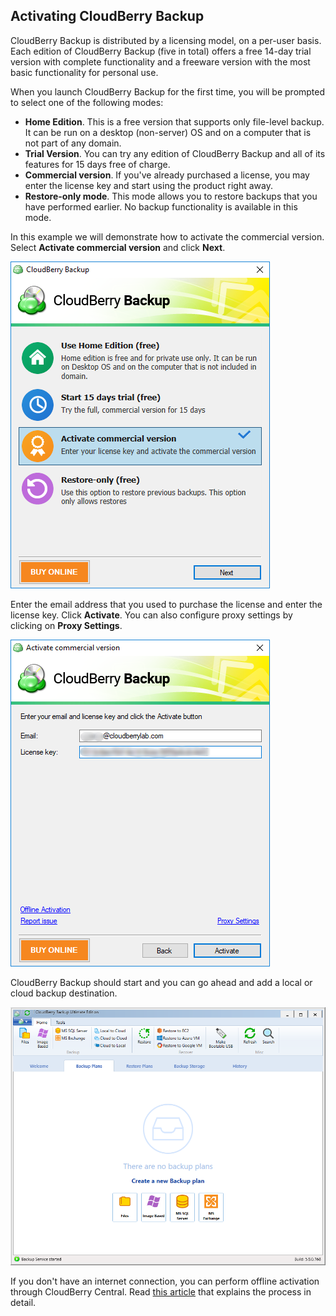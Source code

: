 ## Activating CloudBerry Backup

CloudBerry Backup is distributed by a licensing model, on a per-user basis. Each edition of CloudBerry Backup \(five in total\)  offers a free 14-day trial version with complete functionality and a freeware version with the most basic functionality for personal use.

When you launch CloudBerry Backup for the first time, you will be prompted to select one of the following modes:

* **Home Edition**. This is a free version that supports only file-level backup. It can be run on a desktop \(non-server\) OS and on a computer that is not part of any domain.
* **Trial Version**. You can try any edition of CloudBerry Backup and all of its features for 15 days free of charge.
* **Commercial version**. If you've already purchased a license, you may enter the license key and start using the product right away. 
* **Restore-only mode**. This mode allows you to restore backups that you have performed earlier. No backup functionality is available in this mode.

In this example we will demonstrate how to activate the commercial version. Select **Activate commercial version** and click **Next**.

![](/assets/activation1.PNG)

Enter the email address that you used to purchase the license and enter the license key. Click **Activate**. You can also configure proxy settings by clicking on **Proxy Settings**.

![](/assets/activation2.png)

CloudBerry Backup should start and you can go ahead and add a local or cloud backup destination.

![](/assets/activation3.PNG)

If you don't have an internet connection, you can perform offline activation through CloudBerry Central. Read [this article](/cloudberry-central/offline-activation.md) that explains the process in detail.

